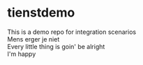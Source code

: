 # tienstdemo
This is a demo repo for integration scenarios <br/>
Mens erger je niet <br/>
Every little thing is goin' be alright<br/>
I'm happy <br/>
